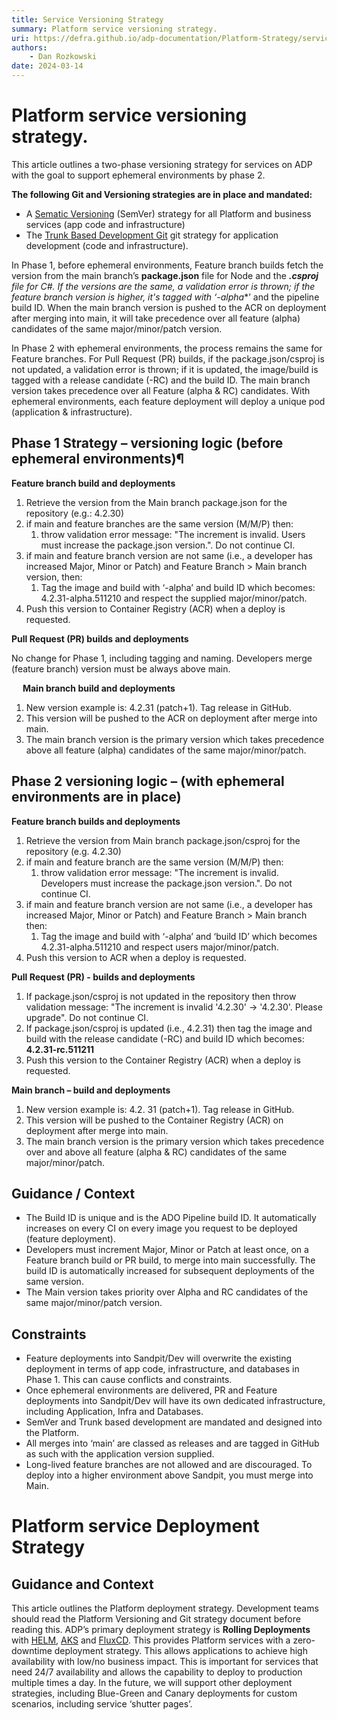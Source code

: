 ```yaml
---
title: Service Versioning Strategy
summary: Platform service versioning strategy.
uri: https://defra.github.io/adp-documentation/Platform-Strategy/service-versioning-strategy/
authors:
    - Dan Rozkowski
date: 2024-03-14
---
```


# Platform service versioning strategy.

This article outlines a two-phase versioning strategy for services on ADP with the goal to support ephemeral environments by phase 2. 

**The following Git and Versioning strategies are in place and mandated:**

- A [Sematic Versioning](https://semver.org/) (SemVer) strategy for all Platform and business services (app code and infrastructure)
- The [Trunk Based Development Git](https://trunkbaseddevelopment.com/) git strategy for application development (code and infrastructure).

In Phase 1, before ephemeral environments, Feature branch builds fetch the version from the main branch’s **package.json** file for Node and the ***.csproj** file for C#. If the versions are the same, a validation error is thrown; if the feature branch version is higher, it's tagged with ‘**-alpha**’ and the pipeline build ID. When the main branch version is pushed to the ACR on deployment after merging into main, it will take precedence over all feature (alpha) candidates of the same major/minor/patch version.

In Phase 2 with ephemeral environments, the process remains the same for Feature branches. For Pull Request (PR) builds, if the package.json/csproj is not updated, a validation error is thrown; if it is updated, the image/build is tagged with a release candidate (-RC) and the build ID. The main branch version takes precedence over all Feature (alpha & RC) candidates. With ephemeral environments, each feature deployment will deploy a unique pod (application & infrastructure).

## Phase 1 Strategy – versioning logic (before ephemeral environments)¶

**Feature branch build and deployments**

1. Retrieve the version from the Main branch package.json for the repository (e.g.: 4.2.30)
  1. if main and feature branches are the same version (M/M/P) then:
     1. throw validation error message: "The increment is invalid. Users must increase the package.json version.". Do not continue CI.
  2. if main and feature branch version are not same (i.e., a developer has increased Major, Minor or Patch) and Feature Branch > Main branch version, then:
     1. Tag the image and build with ‘-alpha’ and build ID which becomes: 4.2.31-alpha.511210 and respect the supplied major/minor/patch.
2.	Push this version to Container Registry (ACR) when a deploy is requested. 

**Pull Request (PR) builds and deployments**

No change for Phase 1, including tagging and naming. Developers merge (feature branch) version must be always above main.

 
**Main branch build and deployments**

1.	New version example is: 4.2.31 (patch+1). Tag release in GitHub.
2.	This version will be pushed to the ACR on deployment after merge into main.
3.	The main branch version is the primary version which takes precedence above all feature (alpha) candidates of the same major/minor/patch.

## Phase 2 versioning logic – (with ephemeral environments are in place)

**Feature branch builds and deployments**

1.	Retrieve the version from Main branch package.json/csproj for the repository (e.g. 4.2.30)
  1. if main and feature branch are the same version (M/M/P) then:
     1. throw validation error message: "The increment is invalid. Developers must increase the package.json version.". Do not continue CI.
  2. if main and feature branch version are not same (i.e., a developer has increased Major, Minor or Patch) and Feature Branch > Main branch then:
     1. Tag the image and build with ‘-alpha’ and ‘build ID’ which becomes 4.2.31-alpha.511210 and respect users major/minor/patch.
  3. Push this version to ACR when a deploy is requested. 

**Pull Request (PR) - builds and deployments**

1.	If package.json/csproj is not updated in the repository then throw validation message: "The increment is invalid '4.2.30' -> '4.2.30'. Please upgrade". Do not continue CI.
2.	If package.json/csproj is updated (i.e., 4.2.31) then tag the image and build with the release candidate (-RC) and build ID which becomes: **4.2.31-rc.511211**
3.	Push this version to the Container Registry (ACR) when a deploy is requested. 

**Main branch – build and deployments**

1.	New version example is:  4.2. 31 (patch+1). Tag release in GitHub.
2.	This version will be pushed to the Container Registry (ACR) on deployment after merge into main.
3.	The main branch version is the primary version which takes precedence over and above all feature (alpha & RC) candidates of the same major/minor/patch.

## Guidance / Context

- The Build ID is unique and is the ADO Pipeline build ID. It automatically increases on every CI on every image you request to be deployed (feature deployment).
- Developers must increment Major, Minor or Patch at least once, on a Feature branch build or PR build, to merge into main successfully. The build ID is automatically increased for subsequent deployments of the same version.
- The Main version takes priority over Alpha and RC candidates of the same major/minor/patch version.


## Constraints

- Feature deployments into Sandpit/Dev will overwrite the existing deployment in terms of app code, infrastructure, and databases in Phase 1. This can cause conflicts and constraints.
- Once ephemeral environments are delivered, PR and Feature deployments into Sandpit/Dev will have its own dedicated infrastructure, including Application, Infra and Databases.
- SemVer and Trunk based development are mandated and designed into the Platform.
- All merges into ‘main’ are classed as releases and are tagged in GitHub as such with the application version supplied. 
- Long-lived feature branches are not allowed and are discouraged. To deploy into a higher environment above Sandpit, you must merge into Main. 

# Platform service Deployment Strategy

## Guidance and Context

This article outlines the Platform deployment strategy. Development teams should read the Platform Versioning and Git strategy document before reading this. ADP’s primary deployment strategy is **Rolling Deployments** with [HELM](https://atlassian.github.io/data-center-helm-charts/userguide/upgrades/HELM_CHART_UPGRADE/#3-define-the-upgrade-method), [AKS](https://kubernetes.io/docs/tutorials/kubernetes-basics/update/update-intro/) and [FluxCD](https://fluxcd.io/flagger/usage/deployment-strategies/). This provides Platform services with a zero-downtime deployment strategy. This allows applications to achieve high availability with low/no business impact. This is important for services that need 24/7 availability and allows the capability to deploy to production multiple times a day. In the future, we will support other deployment strategies, including Blue-Green and Canary deployments for custom scenarios, including service ‘shutter pages’.